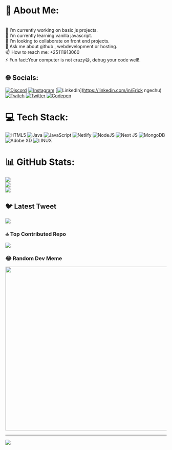 # 💫 About Me:
<br> 🔭 I’m currently working on basic js projects.<br> 🌱 I’m currently learning vanilla javascript.<br>👯 I’m looking to collaborate on front end projects.<br> 💬 Ask me about github , webdevelopment or hosting.<br> 📫 How to reach me: +25111913060<br>⚡ Fun fact:Your computer is not crazy😄, debug your code well!.


## 🌐 Socials:
[![Discord](https://img.shields.io/badge/Discord-%237289DA.svg?logo=discord&logoColor=white)](https://discord.gg/Ricky.exe#4697) [![Instagram](https://img.shields.io/badge/Instagram-%23E4405F.svg?logo=Instagram&logoColor=white)](https://instagram.com/rickiy_ke) [![LinkedIn](https://img.shields.io/badge/LinkedIn-%230077B5.svg?logo=linkedin&logoColor=white)](https://linkedin.com/in/Erick ngechu) [![Twitch](https://img.shields.io/badge/Twitch-%239146FF.svg?logo=Twitch&logoColor=white)](https://twitch.tv/ricky_dev) [![Twitter](https://img.shields.io/badge/Twitter-%231DA1F2.svg?logo=Twitter&logoColor=white)](https://twitter.com/@Ricky_101com) [![Codepen](https://img.shields.io/badge/Codepen-000000?style=for-the-badge&logo=codepen&logoColor=white)](https://codepen.io/https://codepen.io/Rickyngechu) 

# 💻 Tech Stack:
![HTML5](https://img.shields.io/badge/html5-%23E34F26.svg?style=for-the-badge&logo=html5&logoColor=white) ![Java](https://img.shields.io/badge/java-%23ED8B00.svg?style=for-the-badge&logo=java&logoColor=white) ![JavaScript](https://img.shields.io/badge/javascript-%23323330.svg?style=for-the-badge&logo=javascript&logoColor=%23F7DF1E) ![Netlify](https://img.shields.io/badge/netlify-%23000000.svg?style=for-the-badge&logo=netlify&logoColor=#00C7B7) ![NodeJS](https://img.shields.io/badge/node.js-6DA55F?style=for-the-badge&logo=node.js&logoColor=white) ![Next JS](https://img.shields.io/badge/Next-black?style=for-the-badge&logo=next.js&logoColor=white) ![MongoDB](https://img.shields.io/badge/MongoDB-%234ea94b.svg?style=for-the-badge&logo=mongodb&logoColor=white) ![Adobe XD](https://img.shields.io/badge/Adobe%20XD-470137?style=for-the-badge&logo=Adobe%20XD&logoColor=#FF61F6) ![LINUX](https://img.shields.io/badge/Linux-FCC624?style=for-the-badge&logo=linux&logoColor=black)
# 📊 GitHub Stats:
![](https://github-readme-stats.vercel.app/api?username=rickyngechu&theme=dark&hide_border=false&include_all_commits=false&count_private=false)<br/>
![](https://github-readme-streak-stats.herokuapp.com/?user=rickyngechu&theme=dark&hide_border=false)<br/>
![](https://github-readme-stats.vercel.app/api/top-langs/?username=rickyngechu&theme=dark&hide_border=false&include_all_commits=false&count_private=false&layout=compact)

## 🐦 Latest Tweet
[![](https://gtce.itsvg.in/api?username=@Ricky_101com)](https://github.com/VishwaGauravIn/github-twitter-card-embed)

### 🔝 Top Contributed Repo
![](https://github-contributor-stats.vercel.app/api?username=rickyngechu&limit=5&theme=dark&combine_all_yearly_contributions=true)

### 😂 Random Dev Meme
<img src="https://rm.up.railway.app/" width="512px"/>

---
[![](https://visitcount.itsvg.in/api?id=rickyngechu&icon=0&color=0)](https://visitcount.itsvg.in)

<!-- Proudly created with GPRM ( https://gprm.itsvg.in ) -->
